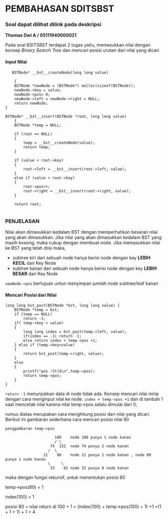 # PEMBAHASAN SDITSBST
### Soal dapat dilihat dilink pada deskripsi

**Thomas Dwi A / 05111940000021**

Pada soal BSITSBST terdapat 2 tugas yaitu, memasukkan nilai dengan konsep _Binary Search Tree_ dan mencari posisi urutan dari nilai yang dicari

#### Input Nilai 
```
   BSTNode* __bst__createNode(long long value) 
    
    {
    BSTNode *newNode = (BSTNode*) malloc(sizeof(BSTNode));
    newNode->key = value;
    newNode->pos= 0;
    newNode->left = newNode->right = NULL;
    return newNode;
}

BSTNode* __bst__insert(BSTNode *root, long long value)
    {
    BSTNode *temp = NULL;
    
	if (root == NULL) 
    {
    	temp = __bst__createNode(value);
        return temp;	
	}

    if (value < root->key)
    {
        root->left = __bst__insert(root->left, value);
	}
    else if (value > root->key)
    {
    	root->pos++;
        root->right = __bst__insert(root->right, value);
	}
    
    return root;
 
```
   ### PENJELASAN
Nilai akan dimasukkan kedalam BST dengan memperhatikan besaran nilai yang akan dimasukkan. Jika nilai yang akan dimasukkan kedalam BST yang masih kosong, maka cukup dengan membuat node. Jika memasukkan nilai ke BST yang telah diisi maka,
- subtree kiri dari sebuah node hanya berisi node dengan key **LEBIH KECIL** dari Key Node
- subtree kanan dari sebuah node hanya berisi node dengan key **LEBIH BESAR** dari Key Node

`newNode->pos` bertujuan untun menyimpan jumlah node subtree/leaf kanan

#### Mencari Posisi dari Nilai
```
long long bst_post(BSTNode *bst, long long value) {
    BSTNode *temp = bst;
    if (temp == NULL)
        return -1;
    if( temp->key > value)
    {
    	long long index = bst_post(temp->left, value);
    	if(index == -1) return -1;
    	else return index + temp->pos +1;
	} else if (temp->key<value)
	{
		return bst_post(temp->right, value);
	}
    else
    {
    	printf("pos :%lld\n",temp->pos);
        return temp->pos;
	}
}
```
`return -1` menunjukkan data di node tidak ada. Konsep mencari nilai mirip dengan cara menginput nilai ke node. `index + temp->pos +1` dan di tambah 1 saat mencetak nilai karena nilai temp->pos selalu dimulai dari 0;

rumus diatas merupakan cara menghitung posisi dari nilai yang dicari. Berikut ini gambaran sederhana cara mencari posisi nilai 80
```
penggambaran temp->pos

                      100    node 100 punya 1 node kanan
                      / \
                    74  152  node 74 punya 2 node kanan
                   /  \
                 21    80    node 21 punya 1 node kanan , node 80 punya 1 node kanan
                   \     \
                    33    82 node 33 punya 0 node kanan
```
maka dengan fungsi rekursif, untuk menentukan posisi 80 

temp->pos(80) = 1

index(100) = 1 

posisi 80 = nilai return di 100 + 1 = (index(100) + temp->pos(100) + 1) +1
          =(1 + 1 + 1) + 1 = 4
